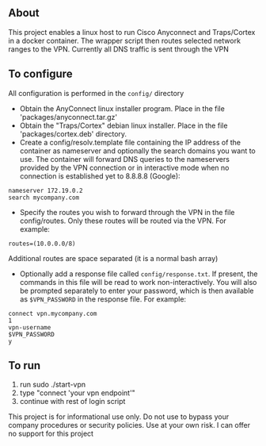 ## About
This project enables a linux host to run Cisco Anyconnect and Traps/Cortex in a docker container. The wrapper
script then routes selected network ranges to the VPN. Currently all DNS traffic is sent through the VPN

## To configure

All configuration is performed in the `config/` directory

* Obtain the AnyConnect linux installer program. Place in the file 'packages/anyconnect.tar.gz'
* Obtain the "Traps/Cortex" debian linux installer. Place in the file 'packages/cortex.deb' directory. 
* Create a config/resolv.template file containing the IP address of the container as nameserver and optionally the search domains you want to use. The container will forward DNS queries to the nameservers provided by the VPN connection or in interactive mode when no connection is established yet to 8.8.8.8 (Google):
```
nameserver 172.19.0.2
search mycompany.com
```
* Specify the routes you wish to forward through the VPN in the file config/routes. Only these routes will
be routed via the VPN. For example:
```
routes=(10.0.0.0/8)
```
Additional routes are space separated (it is a normal bash array)
* Optionally add a response file called `config/response.txt`. If present, the commands in this file will be read to work non-interactively. You will also be prompted separately to enter your password, which is then available as `$VPN_PASSWORD` in the response file. For example:
```
connect vpn.mycompany.com
1
vpn-username
$VPN_PASSWORD
y
```

## To run

1. run sudo ./start-vpn
1. type "connect 'your vpn endpoint'"
1. continue with rest of login script 

This project is for informational use only. Do not use to bypass your company procedures or security policies. Use at your own risk. I can offer no support for this project 
